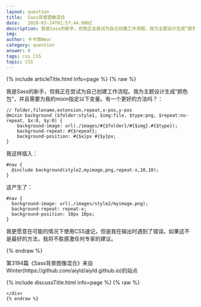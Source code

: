 ```yaml
---
layout: question
title:  Sass背景图像混合
date:   2020-03-24T01:57:44.000Z
description: 我是Sass的新手，但我正在尝试为自己创建工作流程。我为主题设计生成“颜色包”，并且需要为我的mixin指定以下变量。有一个更好的方法吗？：// fo...
img: 
author: 卡卡西Near
category: question
answer: 0
tags: css CSS
topic: CSS
---
```

<div class="article-root">
  <div class="article">
    {% include articleTitle.html info=page %}
    {% raw %}
    <div class="article-content"><p><font style="vertical-align: inherit;"><font style="vertical-align: inherit;">我是Sass的新手，但我正在尝试为自己创建工作流程。</font><font style="vertical-align: inherit;">我为主题设计生成“颜色包”，并且需要为我的mixin指定以下变量。</font><font style="vertical-align: inherit;">有一个更好的方法吗？：</font></font></p>

<pre><code>// folder,filename,extension,repeat,x-pos,y-pos<font></font>
@mixin background ($folder:style1, $img:file, $type:png, $repeat:no-repeat, $x:0, $y:0) {<font></font>
    background-image: url(./images/#{$folder}/#{$img}.#{$type});<font></font>
    background-repeat: #{$repeat};<font></font>
    background-position: #{$x}px #{$y}px;<font></font>
}<font></font>
</code></pre>

<p><font style="vertical-align: inherit;"><font style="vertical-align: inherit;">我这样插入：</font></font></p>

<pre><code>#nav {<font></font>
  @include background(style2,myimage,png,repeat-x,10,10);<font></font>
}<font></font>
</code></pre>

<p><font style="vertical-align: inherit;"><font style="vertical-align: inherit;">这产生了：</font></font></p>

<pre><code>#nav {<font></font>
  background-image: url(./images/style2/myimage.png);<font></font>
  background-repeat: repeat-x;<font></font>
  background-position: 10px 10px;<font></font>
}<font></font>
</code></pre>

<p><font style="vertical-align: inherit;"><font style="vertical-align: inherit;">我更愿意在可能的情况下使用CSS速记，但是我在输出时遇到了错误。</font><font style="vertical-align: inherit;">如果这不是最好的方法，我将不胜感激任何专家的建议。</font></font></p></div>
    {% endraw %}
  </div>
  <p class="winter_mark">第3194篇《Sass背景图像混合》来自Winter(https://github.com/aiyld/aiyld.github.io)的站点</p>
  <div class="discuss-wrapper">
    {% include discussTitle.html info=page %}
    {% raw %}
    <div class="discuss-list">
    
    </div>
    {% endraw %}
  </div>
<div>
